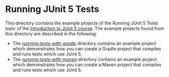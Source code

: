 # Running JUnit 5 Tests

This directory contains the example projects of the Running JUnit 5 Tests topic 
of the [Introduction to JUnit 5 course](https://www.cleantestautomation.com/get-started-with-junit-5/). 
The example projects found from this directory are described in the following:

* The [_running-tests-with-gradle_](https://github.com/pkainulainen/clean-test-automation/tree/main/introduction-to-junit5/running-junit5-tests/running-tests-with-gradle)
  directory contains an example project which demonstrates how you can create a Gradle project
  that compiles and runs tests which use JUnit 5. 
* The [_running-tests-with-maven_](https://github.com/pkainulainen/clean-test-automation/tree/main/introduction-to-junit5/running-junit5-tests/running-tests-with-maven)
  directory contains an example project which demonstrates how you can create a Maven project 
  that compiles and runs tests which use JUnit 5.

